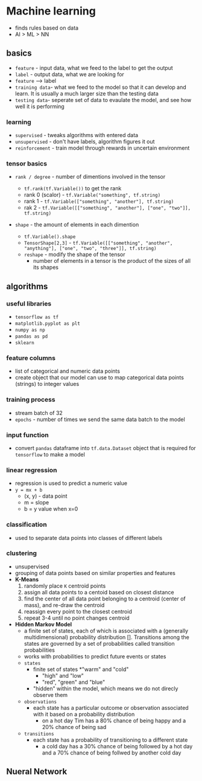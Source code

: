 # Machine learning

* finds rules based on data
* AI > ML > NN

## basics
* `feature` - input data, what we feed to the label to get the output
* `label` - output data, what we are looking for
* `feature` --> label
* `training data`- what we feed to the model so that it can develop and learn. It is usually a much larger size than the testing data
* `testing data`- seperate set of data to evaulate the model, and see how well it is performing
 
### learning
* `supervised` - tweaks algorithms with entered data
* `unsupervised` - don't have labels, algorithm figures it out
* `reinforcement` - train model through rewards in uncertain environment

### tensor basics
* `rank / degree` - number of dimentions involved in the tensor
  * `tf.rank(tf.Variable())` to get the rank
  * rank 0 (scalor) - `tf.Variable("something", tf.string)`
  * rank 1 - `tf.Variable(["something", "another"], tf.string)`
  * rak 2 - `tf.Variable([["something", "another"], ["one", "two"]], tf.string)`

* `shape` - the amount of elements in each dimention
  * `tf.Variable().shape`
  * `TensorShape[2,3]` - `tf.Variable([["something", "another", "anything"], ["one", "two", "three"]], tf.string)`
  * `reshape` - modify the shape of the tensor
    * number of elements in a tensor is the product of the sizes of all its shapes

## algorithms

### useful libraries
* `tensorflow as tf`
* `matplotlib.pyplot as plt`
* `numpy as np`
* `pandas as pd`
* `sklearn`

### feature columns
* list of categorical and numeric data points
* create object that our model can use to map categorical data points (strings) to integer values

### training process
* stream batch of 32
* `epochs` - number of times we send the same data batch to the model

### input function
* convert `pandas` dataframe into `tf.data.Dataset` object that is required for `tensorflow` to make a model

### linear regression
* regression is used to predict a numeric value
* `y = mx + b`
  * (x, y) - data point
  * m = slope
  * b = y value when x=0

### classification
* used to separate data points into classes of different labels

### clustering
* unsupervised
* grouping of data points based on similar properties and features
* **K-Means**
  1. randomly place `K` centroid points
  1. assign all data points to a centoid based on closest distance
  1. find the center of all data point belonging to a centroid (center of mass), and re-draw the centroid
  1. reassign every point to the closest centroid
  1. repeat 3-4 until no point changes centroid
* **Hidden Markov Model**
  * a finite set of states, each of which is associated with a (generally multidimensional) probability distribution []. Transitions among the states are governed by a set of probabilities called transition probabilities
  * works with probabilities to predict future events or states
  * `states`
    * finite set of states
      *"warm" and "cold"
      * "high" and "low"
      * "red", "green" and "blue"
    * "hidden" within the model, which means we do not direcly observe them
  * `observations`
    * each state has a particular outcome or observation associated with it based on a probability distribution
      * on a hot day Tim has a 80% chance of being happy and a 20% chance of being sad
  * `transitions`
    * each state has a probability of transitioning to a different state
      * a cold day has a 30% chance of being followed by a hot day and a 70% chance of being follwed by another cold day

## Nueral Network

